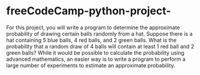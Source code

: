 # freeCodeCamp-python-project-
For this project, you will write a program to determine the approximate probability of drawing certain balls randomly from a hat.
Suppose there is a hat containing 5 blue balls, 4 red balls, and 2 green balls. What is the probability that a random draw of 4 balls will contain at least 1 red ball and 2 green balls? 
While it would be possible to calculate the probability using advanced mathematics, 
an easier way is to write a program to perform a large number of experiments to estimate an approximate probability.
